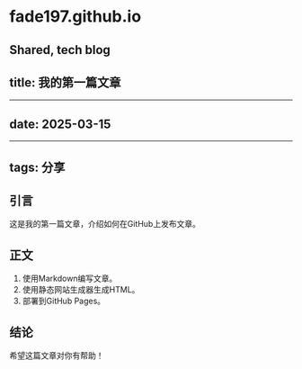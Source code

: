 # fade197.github.io
Shared, tech blog  
---
title: 我的第一篇文章
---
---
date: 2025-03-15
---
---
tags: 分享
---

## 引言
这是我的第一篇文章，介绍如何在GitHub上发布文章。

## 正文
1. 使用Markdown编写文章。
2. 使用静态网站生成器生成HTML。
3. 部署到GitHub Pages。

## 结论
希望这篇文章对你有帮助！
